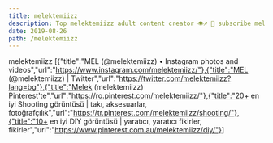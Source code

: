 ```yaml
---
title: melektemiizz
description: Top melektemiizz adult content creator 👁♐️ 👑 subscribe melektemiizz to my porn site below IG melektemiizz
date: 2019-08-26
path: /melektemiizz
---
```


melektemiizz
[{"title":"MEL (@melektemiizz) • Instagram photos and videos","url":"https://www.instagram.com/melektemiizz/"},{"title":"MEL (@melektemiizz) | Twitter","url":"https://twitter.com/melektemiizz?lang=bg"},{"title":"Melek (melektemiizz) Pinterest'te","url":"https://ro.pinterest.com/melektemiizz/"},{"title":"20+ en iyi Shooting görüntüsü | takı, aksesuarlar, fotoğrafçılık","url":"https://tr.pinterest.com/melektemiizz/shooting/"},{"title":"10+ en iyi DIY görüntüsü | yaratıcı, yaratıcı fikirler, fikirler","url":"https://www.pinterest.com.au/melektemiizz/diy/"}]

